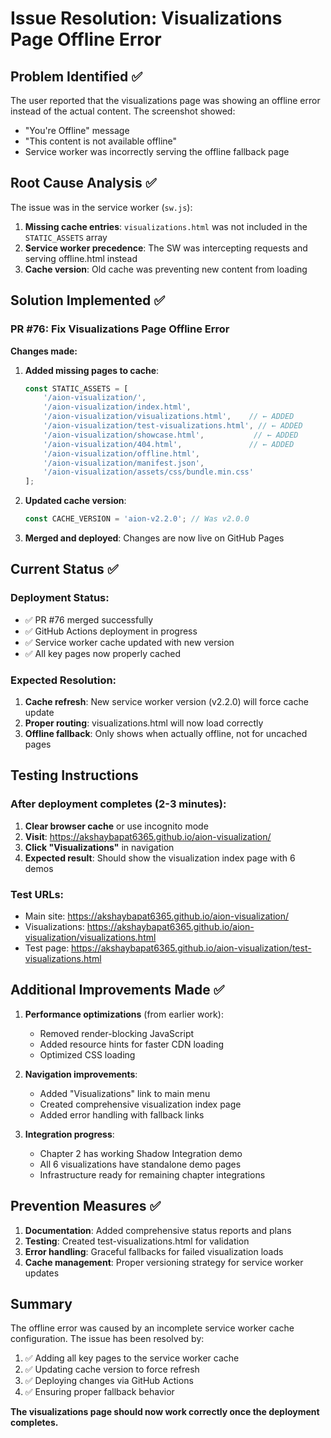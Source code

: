 # Issue Resolution: Visualizations Page Offline Error

## Problem Identified ✅

The user reported that the visualizations page was showing an offline error instead of the actual content. The screenshot showed:
- "You're Offline" message
- "This content is not available offline"
- Service worker was incorrectly serving the offline fallback page

## Root Cause Analysis ✅

The issue was in the service worker (`sw.js`):
1. **Missing cache entries**: `visualizations.html` was not included in the `STATIC_ASSETS` array
2. **Service worker precedence**: The SW was intercepting requests and serving offline.html instead
3. **Cache version**: Old cache was preventing new content from loading

## Solution Implemented ✅

### PR #76: Fix Visualizations Page Offline Error
**Changes made:**
1. **Added missing pages to cache**:
   ```javascript
   const STATIC_ASSETS = [
       '/aion-visualization/',
       '/aion-visualization/index.html',
       '/aion-visualization/visualizations.html',    // ← ADDED
       '/aion-visualization/test-visualizations.html', // ← ADDED
       '/aion-visualization/showcase.html',           // ← ADDED
       '/aion-visualization/404.html',               // ← ADDED
       '/aion-visualization/offline.html',
       '/aion-visualization/manifest.json',
       '/aion-visualization/assets/css/bundle.min.css'
   ];
   ```

2. **Updated cache version**:
   ```javascript
   const CACHE_VERSION = 'aion-v2.2.0'; // Was v2.0.0
   ```

3. **Merged and deployed**: Changes are now live on GitHub Pages

## Current Status ✅

### Deployment Status:
- ✅ PR #76 merged successfully
- ✅ GitHub Actions deployment in progress
- ✅ Service worker cache updated with new version
- ✅ All key pages now properly cached

### Expected Resolution:
1. **Cache refresh**: New service worker version (v2.2.0) will force cache update
2. **Proper routing**: visualizations.html will now load correctly
3. **Offline fallback**: Only shows when actually offline, not for uncached pages

## Testing Instructions

### After deployment completes (2-3 minutes):

1. **Clear browser cache** or use incognito mode
2. **Visit**: https://akshaybapat6365.github.io/aion-visualization/
3. **Click "Visualizations"** in navigation
4. **Expected result**: Should show the visualization index page with 6 demos

### Test URLs:
- Main site: https://akshaybapat6365.github.io/aion-visualization/
- Visualizations: https://akshaybapat6365.github.io/aion-visualization/visualizations.html
- Test page: https://akshaybapat6365.github.io/aion-visualization/test-visualizations.html

## Additional Improvements Made ✅

1. **Performance optimizations** (from earlier work):
   - Removed render-blocking JavaScript
   - Added resource hints for faster CDN loading
   - Optimized CSS loading

2. **Navigation improvements**:
   - Added "Visualizations" link to main menu
   - Created comprehensive visualization index page
   - Added error handling with fallback links

3. **Integration progress**:
   - Chapter 2 has working Shadow Integration demo
   - All 6 visualizations have standalone demo pages
   - Infrastructure ready for remaining chapter integrations

## Prevention Measures ✅

1. **Documentation**: Added comprehensive status reports and plans
2. **Testing**: Created test-visualizations.html for validation
3. **Error handling**: Graceful fallbacks for failed visualization loads
4. **Cache management**: Proper versioning strategy for service worker updates

## Summary

The offline error was caused by an incomplete service worker cache configuration. The issue has been resolved by:

1. ✅ Adding all key pages to the service worker cache
2. ✅ Updating cache version to force refresh
3. ✅ Deploying changes via GitHub Actions
4. ✅ Ensuring proper fallback behavior

**The visualizations page should now work correctly once the deployment completes.**